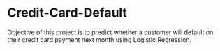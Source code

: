 # Credit-Card-Default
Objective of this project is to predict whether a customer will default on their credit card payment next month using Logistic Regression. 
